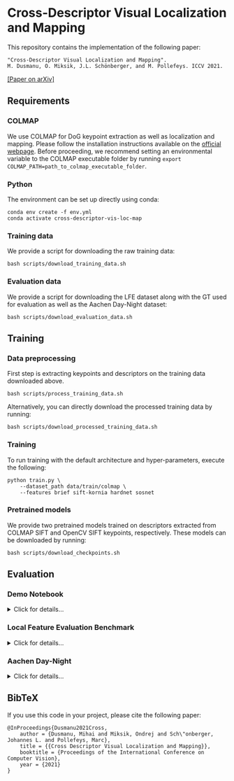 # Cross-Descriptor Visual Localization and Mapping

This repository contains the implementation of the following paper:

```text
"Cross-Descriptor Visual Localization and Mapping".
M. Dusmanu, O. Miksik, J.L. Schönberger, and M. Pollefeys. ICCV 2021.
```

[[Paper on arXiv]](https://arxiv.org/abs/2012.01377)


## Requirements

### COLMAP

We use COLMAP for DoG keypoint extraction as well as localization and mapping.
Please follow the installation instructions available on the [official webpage](https://colmap.github.io).
Before proceeding, we recommend setting an environmental variable to the COLMAP executable folder by running `export COLMAP_PATH=path_to_colmap_executable_folder`.

### Python

The environment can be set up directly using conda:
```
conda env create -f env.yml
conda activate cross-descriptor-vis-loc-map
```

### Training data

We provide a script for downloading the raw training data:
```
bash scripts/download_training_data.sh
```

### Evaluation data

We provide a script for downloading the LFE dataset along with the GT used for evaluation as well as the Aachen Day-Night dataset:
```
bash scripts/download_evaluation_data.sh
```


## Training

### Data preprocessing

First step is extracting keypoints and descriptors on the training data downloaded above.
```
bash scripts/process_training_data.sh
```
Alternatively, you can directly download the processed training data by running:
```
bash scripts/download_processed_training_data.sh
```

### Training

To run training with the default architecture and hyper-parameters, execute the following:
```
python train.py \
    --dataset_path data/train/colmap \
    --features brief sift-kornia hardnet sosnet
```

### Pretrained models

We provide two pretrained models trained on descriptors extracted from COLMAP SIFT and OpenCV SIFT keypoints, respectively.
These models can be downloaded by running:
```
bash scripts/download_checkpoints.sh
```


## Evaluation

### Demo Notebook

<details>
<summary>Click for details...</summary>

</details>

### Local Feature Evaluation Benchmark

<details>
<summary>Click for details...</summary>

First step is extracting descriptors on all datasets:
```
bash scripts/process_LFE_data.sh
```

We provide examples below for running reconstruction on Madrid Metrpolis in each different evaluation scenario.

#### Reconstruction using a single descriptor (standard)

```
python local-feature-evaluation/reconstruction_pipeline_progressive.py \
    --dataset_path data/eval/LFE-release/Madrid_Metropolis \
    --colmap_path $COLMAP_PATH \
    --features sift-kornia \
    --exp_name sift-kornia-single
```

#### Reconstruction using the progressive approach (ours)

```
python local-feature-evaluation/reconstruction_pipeline_progressive.py \
    --dataset_path data/eval/LFE-release/Madrid_Metropolis \
    --colmap_path $COLMAP_PATH \
    --features brief sift-kornia hardnet sosnet \
    --exp_name progressive
```

#### Reconstruction using the joint embedding approach (ours)

```
python local-feature-evaluation/reconstruction_pipeline_embed.py \
    --dataset_path data/eval/LFE-release/Madrid_Metropolis \
    --colmap_path $COLMAP_PATH \
    --features brief sift-kornia hardnet sosnet \
    --exp_name embed
```

#### Reconstruction using a single descriptor on the associated split (real-world)

```
python local-feature-evaluation/reconstruction_pipeline_subset.py \
    --dataset_path data/eval/LFE-release/Madrid_Metropolis/ \
    --colmap_path $COLMAP_PATH \
    --features brief sift-kornia hardnet sosnet \
    --feature sift-kornia \
    --exp_name sift-kornia-subset
```

#### Evaluation of a reconstruction w.r.t. metric pseudo-ground-truth

```
python local-feature-evaluation/align_and_compare.py \
    --colmap_path $COLMAP_PATH \
    --reference_model_path data/eval/LFE-release/Madrid_Metropolis/sparse-reference/filtered-metric/ \
    --model_path data/eval/LFE-release/Madrid_Metropolis/sparse-sift-kornia-single/0/
```

</details>

### Aachen Day-Night

<details>
<summary>Click for details...</summary>

</details>

## BibTeX

If you use this code in your project, please cite the following paper:
```
@InProceedings{Dusmanu2021Cross,
    author = {Dusmanu, Mihai and Miksik, Ondrej and Sch\"onberger, Johannes L. and Pollefeys, Marc},
    title = {{Cross Descriptor Visual Localization and Mapping}},
    booktitle = {Proceedings of the International Conference on Computer Vision},
    year = {2021}
}
```
